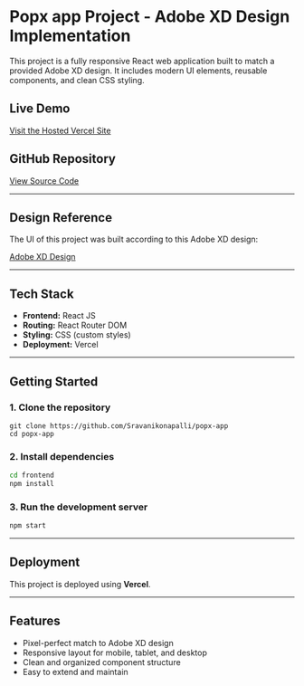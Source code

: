 # Popx app Project - Adobe XD Design Implementation

This project is a fully responsive React web application built to match a provided Adobe XD design. It includes modern UI elements, reusable components, and clean CSS styling.

## Live Demo

 [Visit the Hosted Vercel Site](https://popx-app-mu.vercel.app)

## GitHub Repository

[View Source Code](https://github.com/Sravanikonapalli/popx-app)

---

##  Design Reference

The UI of this project was built according to this Adobe XD design:

 [Adobe XD Design](https://xd.adobe.com/view/b68eea25-003d-4a5d-8fdd-d463eeb20b32-e3dd)

---

##  Tech Stack

- **Frontend:** React JS
- **Routing:** React Router DOM
- **Styling:** CSS (custom styles)
- **Deployment:** Vercel

---

## Getting Started

### 1. Clone the repository

```
git clone https://github.com/Sravanikonapalli/popx-app
cd popx-app
```
### 2. Install dependencies
```bash
cd frontend
npm install
```

### 3. Run the development server
```bash
npm start
```

----

## Deployment
This project is deployed using **Vercel**. 

---

## Features
- Pixel-perfect match to Adobe XD design
- Responsive layout for mobile, tablet, and desktop
- Clean and organized component structure
- Easy to extend and maintain



